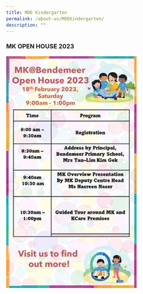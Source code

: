 ```yaml
---
title: MOE Kindergarten
permalink: /about-us/MOEKindergarten/
description: ""
---
```



### MK OPEN HOUSE 2023


<img style="width: 70%;" src="/images/MKopenhse_reduced.jpg">